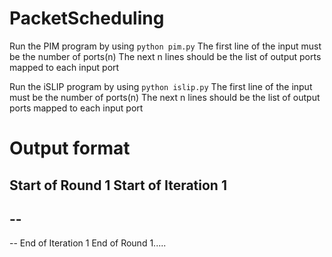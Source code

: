 # PacketScheduling

Run the PIM program by using `python pim.py`
The first line of the input must be the number of ports(n)
The next n lines should be the list of output ports mapped to each input port


Run the iSLIP program by using `python islip.py`
The first line of the input must be the number of ports(n)
The next n lines should be the list of output ports mapped to each input port

# Output format
Start of Round 1
Start of Iteration 1
--
--
--
--
End of Iteration 1
End of Round 1.....

